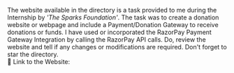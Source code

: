 The website available in the directory is a task provided to me during the Internship by *'The Sparks Foundation'*.
The task was to create a donation website or webpage and include a Payment/Donation Gateway to receive donations or funds.
I have used or incorporated the RazorPay Payment Gateway Integration by calling the RazorPay API calls.
Do, review the website and tell if any changes or modifications are required.
Don't forget to star the directory.
<br>🔗 Link to the Website: 
